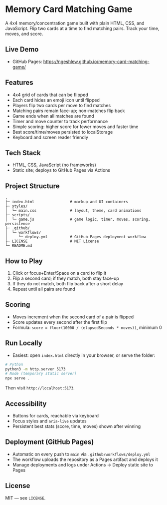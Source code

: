 # Memory Card Matching Game

A 4x4 memory/concentration game built with plain HTML, CSS, and JavaScript. Flip two cards at a time to find matching pairs. Track your time, moves, and score.

## Live Demo

- GitHub Pages: https://ngeshlew.github.io/memory-card-matching-game/

## Features

- 4x4 grid of cards that can be flipped
- Each card hides an emoji icon until flipped
- Players flip two cards per move to find matches
- Matching pairs remain face-up; non-matches flip back
- Game ends when all matches are found
- Timer and move counter to track performance
- Simple scoring: higher score for fewer moves and faster time
- Best score/time/moves persisted to localStorage
- Keyboard and screen reader friendly

## Tech Stack

- HTML, CSS, JavaScript (no frameworks)
- Static site; deploys to GitHub Pages via Actions

## Project Structure

```text
.
├─ index.html                # markup and UI containers
├─ styles/
│  └─ main.css               # layout, theme, card animations
├─ scripts/
│  └─ game.js                # game logic, timer, moves, scoring, persistence
├─ .github/
│  └─ workflows/
│     └─ deploy.yml          # GitHub Pages deployment workflow
├─ LICENSE                   # MIT License
└─ README.md
```

## How to Play

1. Click or focus+Enter/Space on a card to flip it
2. Flip a second card; if they match, both stay face-up
3. If they do not match, both flip back after a short delay
4. Repeat until all pairs are found

## Scoring

- Moves increment when the second card of a pair is flipped
- Score updates every second after the first flip
- Formula: `score = floor(10000 / (elapsedSeconds * moves))`, minimum 0

## Run Locally

- Easiest: open `index.html` directly in your browser, or serve the folder:

```bash
# Python
python3 -m http.server 5173
# Node (temporary static server)
npx serve .
```

Then visit `http://localhost:5173`.

## Accessibility

- Buttons for cards, reachable via keyboard
- Focus styles and `aria-live` updates
- Persistent best stats (score, time, moves) shown after winning

## Deployment (GitHub Pages)

- Automatic on every push to `main` via `.github/workflows/deploy.yml`
- The workflow uploads the repository as a Pages artifact and deploys it
- Manage deployments and logs under Actions → Deploy static site to Pages

## License

MIT — see `LICENSE`.
